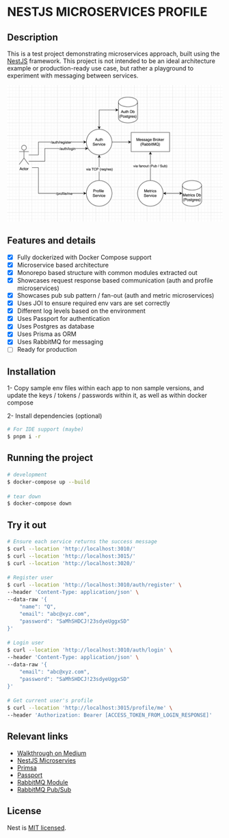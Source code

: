 NESTJS MICROSERVICES PROFILE
======

## Description

This is a test project demonstrating microservices approach, built using the [NestJS](https://github.com/nestjs/nest) framework. This project is not intended to be an ideal architecture example or production-ready use case, but rather a playground to experiment with messaging between services.

![System Design](design.png "System Design")

## Features and details

- [x] Fully dockerized with Docker Compose support
- [x] Microservice based architecture
- [x] Monorepo based structure with common modules extracted out
- [x] Showcases request response based communication (auth and profile microservices)
- [x] Showcases pub sub pattern / fan-out (auth and metric microservices)
- [x] Uses JOI to ensure required env vars are set correctly
- [x] Different log levels based on the environment
- [x] Uses Passport for authentication
- [x] Uses Postgres as database
- [x] Uses Prisma as ORM
- [x] Uses RabbitMQ for messaging
- [ ] Ready for production

## Installation

1- Copy sample env files within each app to non sample versions, and update the keys / tokens / passwords within it, as well as within docker compose

2- Install dependencies (optional)
```bash
# For IDE support (maybe)
$ pnpm i -r
```

## Running the project

```bash
# development
$ docker-compose up --build

# tear down
$ docker-compose down
```

## Try it out

```bash
# Ensure each service returns the success message
$ curl --location 'http://localhost:3010/'
$ curl --location 'http://localhost:3015/'
$ curl --location 'http://localhost:3020/'

# Register user
$ curl --location 'http://localhost:3010/auth/register' \
--header 'Content-Type: application/json' \
--data-raw '{
    "name": "Q",
    "email": "abc@xyz.com",
    "password": "SaMhSHDCJ!23sdyeUggxSD"
}'

# Login user
$ curl --location 'http://localhost:3010/auth/login' \
--header 'Content-Type: application/json' \
--data-raw '{
    "email": "abc@xyz.com",
    "password": "SaMhSHDCJ!23sdyeUggxSD"
}'

# Get current user's profile
$ curl --location 'http://localhost:3015/profile/me' \
--header 'Authorization: Bearer [ACCESS_TOKEN_FROM_LOGIN_RESPONSE]'
```

## Relevant links

- [Walkthrough on Medium](https://medium.com/@qaribhaider/beginning-with-micro-services-inc-fan-out-191edf281ad8)
- [NestJS Microservies](https://docs.nestjs.com/microservices/basics)
- [Primsa](https://docs.nestjs.com/recipes/prisma)
- [Passport](https://docs.nestjs.com/recipes/passport)
- [RabbitMQ Module](https://www.npmjs.com/package/@golevelup/nestjs-rabbitmq)
- [RabbitMQ Pub/Sub](https://www.rabbitmq.com/tutorials/tutorial-three-javascript)

## License

Nest is [MIT licensed](LICENSE).
